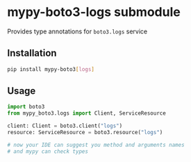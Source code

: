 # mypy-boto3-logs submodule

Provides type annotations for `boto3.logs` service

## Installation

```bash
pip install mypy-boto3[logs]
```

## Usage

```python
import boto3
from mypy_boto3.logs import Client, ServiceResource

client: Client = boto3.client("logs")
resource: ServiceResource = boto3.resource("logs")

# now your IDE can suggest you method and arguments names
# and mypy can check types
```

